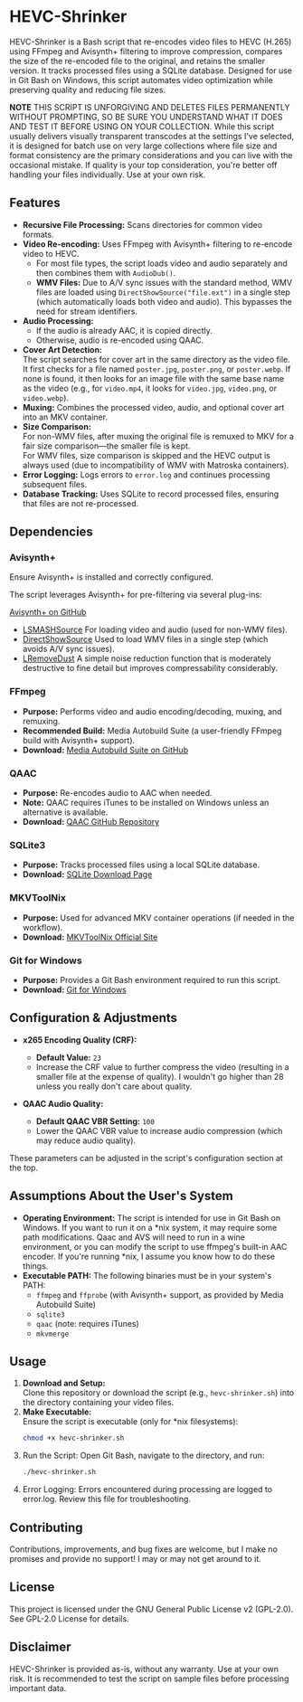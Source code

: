 # HEVC-Shrinker

HEVC-Shrinker is a Bash script that re-encodes video files to HEVC (H.265) using FFmpeg and Avisynth+ filtering to improve compression, compares the size of the re-encoded file to the original, and retains the smaller version. It tracks processed files using a SQLite database. Designed for use in Git Bash on Windows, this script automates video optimization while preserving quality and reducing file sizes.

**NOTE** THIS SCRIPT IS UNFORGIVING AND DELETES FILES PERMANENTLY WITHOUT PROMPTING, SO BE SURE YOU UNDERSTAND WHAT IT DOES AND TEST IT BEFORE USING ON YOUR COLLECTION. While this script usually delivers visually transparent transcodes at the settings I've selected, it is designed for batch use on very large collections where file size and format consistency are the primary considerations and you can live with the occasional mistake. If quality is your top consideration, you're better off handling your files individually. Use at your own risk.

## Features

- **Recursive File Processing:** Scans directories for common video formats.
- **Video Re-encoding:** Uses FFmpeg with Avisynth+ filtering to re-encode video to HEVC.  
  - For most file types, the script loads video and audio separately and then combines them with `AudioDub()`.  
  - **WMV Files:** Due to A/V sync issues with the standard method, WMV files are loaded using `DirectShowSource("file.ext")` in a single step (which automatically loads both video and audio). This bypasses the need for stream identifiers.
- **Audio Processing:**  
  - If the audio is already AAC, it is copied directly.  
  - Otherwise, audio is re-encoded using QAAC.
- **Cover Art Detection:**  
  The script searches for cover art in the same directory as the video file. It first checks for a file named `poster.jpg`, `poster.png`, or `poster.webp`. If none is found, it then looks for an image file with the same base name as the video (e.g., for `video.mp4`, it looks for `video.jpg`, `video.png`, or `video.webp`).
- **Muxing:** Combines the processed video, audio, and optional cover art into an MKV container.
- **Size Comparison:**  
  For non-WMV files, after muxing the original file is remuxed to MKV for a fair size comparison—the smaller file is kept.  
  For WMV files, size comparison is skipped and the HEVC output is always used (due to incompatibility of WMV with Matroska containers).
- **Error Logging:** Logs errors to `error.log` and continues processing subsequent files.
- **Database Tracking:** Uses SQLite to record processed files, ensuring that files are not re-processed.

## Dependencies

### Avisynth+

Ensure Avisynth+ is installed and correctly configured. 

The script leverages Avisynth+ for pre-filtering via several plug-ins:

  [Avisynth+ on GitHub](https://github.com/AviSynth/AviSynthPlus)
- [LSMASHSource](http://avisynth.nl/index.php/LSMASHSource) For loading video and audio (used for non-WMV files).
- [DirectShowSource](http://avisynth.nl/index.php/DirectShowSource) Used to load WMV files in a single step (which avoids A/V sync issues).
- [LRemoveDust](https://forum.doom9.org/showthread.php?t=176245) A simple noise reduction function that is moderately destructive to fine detail but improves compressability considerably.

### FFmpeg
- **Purpose:** Performs video and audio encoding/decoding, muxing, and remuxing.
- **Recommended Build:** Media Autobuild Suite (a user-friendly FFmpeg build with Avisynth+ support).
- **Download:** [Media Autobuild Suite on GitHub](https://github.com/m-ab-s/media-autobuild_suite)

### QAAC
- **Purpose:** Re-encodes audio to AAC when needed.
- **Note:** QAAC requires iTunes to be installed on Windows unless an alternative is available.
- **Download:** [QAAC GitHub Repository](https://github.com/nu774/qaac)

### SQLite3
- **Purpose:** Tracks processed files using a local SQLite database.
- **Download:** [SQLite Download Page](https://www.sqlite.org/download.html)

### MKVToolNix
- **Purpose:** Used for advanced MKV container operations (if needed in the workflow).
- **Download:** [MKVToolNix Official Site](https://mkvtoolnix.download/)

### Git for Windows
- **Purpose:** Provides a Git Bash environment required to run this script.
- **Download:** [Git for Windows](https://gitforwindows.org/)

## Configuration & Adjustments

- **x265 Encoding Quality (CRF):**  
  - **Default Value:** `23`  
  - Increase the CRF value to further compress the video (resulting in a smaller file at the expense of quality). I wouldn't go higher than 28 unless you really don't care about quality.
  
- **QAAC Audio Quality:**  
  - **Default QAAC VBR Setting:** `100`  
  - Lower the QAAC VBR value to increase audio compression (which may reduce audio quality).

These parameters can be adjusted in the script's configuration section at the top.

## Assumptions About the User's System

- **Operating Environment:** The script is intended for use in Git Bash on Windows. If you want to run it on a *nix system, it may require some path modifications. Qaac and AVS will need to run in a wine environment, or you can modify the script to use ffmpeg's built-in AAC encoder. If you're running *nix, I assume you know how to do these things.
- **Executable PATH:** The following binaries must be in your system's PATH:
  - `ffmpeg` and `ffprobe` (with Avisynth+ support, as provided by Media Autobuild Suite)
  - `sqlite3`
  - `qaac` (note: requires iTunes)
  - `mkvmerge`

## Usage

1. **Download and Setup:**  
   Clone this repository or download the script (e.g., `hevc-shrinker.sh`) into the directory containing your video files.
2. **Make Executable:**  
   Ensure the script is executable (only for *nix filesystems):
   ```bash
   chmod +x hevc-shrinker.sh
3. Run the Script:
   Open Git Bash, navigate to the directory, and run:
   ```bash
   ./hevc-shrinker.sh
5. Error Logging:
   Errors encountered during processing are logged to error.log. Review this file for troubleshooting.

## Contributing
Contributions, improvements, and bug fixes are welcome, but I make no promises and provide no support! I may or may not get around to it. 

## License
This project is licensed under the GNU General Public License v2 (GPL-2.0). See GPL-2.0 License for details.

## Disclaimer
HEVC-Shrinker is provided as-is, without any warranty. Use at your own risk. It is recommended to test the script on sample files before processing important data.
